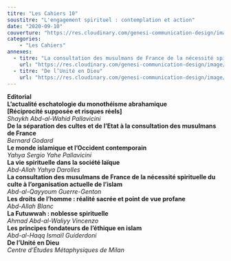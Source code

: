 ```yaml
---
titre: "Les Cahiers 10"
soustitre: "L'engagement spirituel : contemplation et action"
date: "2020-09-10"
couverture: "https://res.cloudinary.com/genesi-communication-design/image/upload/v1606125409/ihei/couvertures/c10_id4ax7.jpg"
categories:
    - "Les Cahiers"
annexes:
  - titre: "La consultation des musulmans de France de la nécessité spirituelle du culte à l’organisation actuelle de l’islam"
    url: "https://res.cloudinary.com/genesi-communication-design/image/upload/v1606736137/ihei/PDF/Les%20Cahiers/Les%20Cahiers%2010/La-consultation_sdxs3f.pdf"
  - titre: "De l’Unité en Dieu"
    url: "https://res.cloudinary.com/genesi-communication-design/image/upload/v1606736137/ihei/PDF/Les%20Cahiers/Les%20Cahiers%2010/De-l-Unite-en-Dieu_hvldsn.pdf"
---
```


**Editorial**</br>
**L’actualité eschatologie du monothéisme abrahamique**</br>
**[Réciprocité supposée et risques réels]**</br>
*Shaykh Abd-al-Wahid Pallavicini*</br>
**De la séparation des cultes et de l’Etat à la consultation des musulmans de France**</br>
*Bernard Godard*</br>
**Le monde islamique et l’Occident contemporain**</br>
*Yahya Sergio Yahe Pallavicini*</br>
**La vie spirituelle dans la société laïque**</br>
*Abd-Allah Yahya Darolles*</br>
**La consultation des musulmans de France de la nécessité spirituelle du culte à l’organisation actuelle de l’islam**</br>
*Abd-al-Qayyoum Guerre-Genton*</br>
**Les droits de l’homme&nbsp;: réalité sacrée et point de vue profane**</br>
*Abd-Allah Blanc*</br>
**La Futuwwah&nbsp;: noblesse spirituelle**</br>
*Ahmad Abd-al-Waliyy Vincenzo*</br>
**Les principes fondateurs de l’éthique en islam**</br>
*Abd-al-Haqq Ismaïl Guiderdoni*</br>
**De l’Unité en Dieu**</br>
*Centre d’Études Métaphysiques de Milan*</br>
